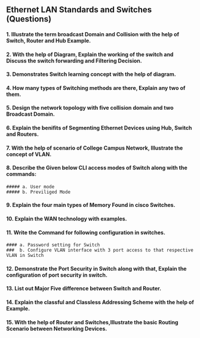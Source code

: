 ## Ethernet LAN Standards and Switches (Questions)

#### 1. Illustrate the term broadcast Domain and Collision with the help of Switch, Router and Hub Example.

#### 2. With the help of Diagram, Explain the working of the switch and Discuss the switch forwarding and Filtering Decision.

#### 3. Demonstrates  Switch learning concept with the help of diagram.

#### 4. How many types of Switching methods are there, Explain any two of them.

#### 5. Design the network topology with five collision domain and two Broadcast Domain.

#### 6. Explain the benifits of Segmenting Ethernet Devices using Hub, Switch and Routers.

#### 7. With the help of scenario of College Campus Network, Illustrate the concept of VLAN. 

#### 8. Describe the Given below CLI access modes of Switch along with the commands:
```
##### a. User mode
##### b. Previliged Mode
````
#### 9. Explain the four main types of Memory Found in cisco Switches.

#### 10. Explain the WAN technology with examples.

#### 11. Write the Command for following configuration in switches.
```
#### a. Password setting for Switch 
###  b. Configure VLAN interface with 3 port access to that respective VLAN in Switch 

```

#### 12. Demonstrate the Port Security in Switch along with that, Explain the configuration of port security in switch.

#### 13. List out Major Five difference between Switch and Router.

#### 14. Explain the classful and Classless Addressing Scheme with the help of Example.

#### 15. With the help of Router and Switches,Illustrate the basic Routing Scenario between Networking Devices.
